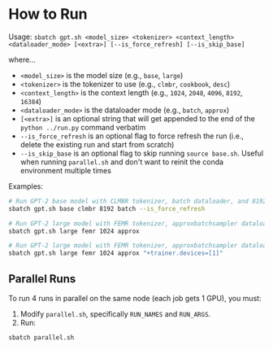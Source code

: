 # How to Run

Usage: `sbatch gpt.sh <model_size> <tokenizer> <context_length> <dataloader_mode> [<extra>] [--is_force_refresh] [--is_skip_base]`

where...
- `<model_size>` is the model size (e.g., `base`, `large`)
- `<tokenizer>` is the tokenizer to use (e.g., `clmbr`, `cookbook`, `desc`)
- `<context_length>` is the context length (e.g., `1024`, `2048`, `4096`, `8192`, `16384`)
- `<dataloader_mode>` is the dataloader mode (e.g., `batch`, `approx`)
- `[<extra>]` is an optional string that will get appended to the end of the `python ../run.py` command verbatim
- `--is_force_refresh` is an optional flag to force refresh the run (i.e., delete the existing run and start from scratch)
- `--is_skip_base` is an optional flag to skip running `source base.sh`. Useful when running `parallel.sh` and don't want to reinit the conda environment multiple times

Examples:

```bash
# Run GPT-2 base model with CLMBR tokenizer, batch dataloader, and 8192 context length; force train from scratch and not resume prior run (even if exists)
sbatch gpt.sh base clmbr 8192 batch --is_force_refresh

# Run GPT-2 large model with FEMR tokenizer, approxbatchsampler dataloader, and 1024 context length; resume prior run if exists
sbatch gpt.sh large femr 1024 approx

# Run GPT-2 large model with FEMR tokenizer, approxbatchsampler dataloader, and 1024 context length; resume prior run if exists; overwrite the default device assignment to GPU 1
sbatch gpt.sh large femr 1024 approx "+trainer.devices=[1]"
```

## Parallel Runs

To run 4 runs in parallel on the same node (each job gets 1 GPU), you must:

1. Modify `parallel.sh`, specifically `RUN_NAMES` and `RUN_ARGS`.
2. Run:

```bash
sbatch parallel.sh
```
